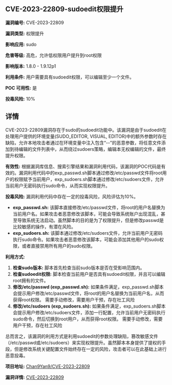 ## CVE-2023-22809-sudoedit权限提升

**漏洞编号:** CVE-2023-22809

**漏洞类型:** 权限提升

**影响应用:** sudo

**危害等级:** 高危，允许低权限用户提升到root权限

**影响版本:** 1.8.0 - 1.9.12p1

**利用条件:** 用户需要具有sudoedit权限，可以编辑至少一个文件。

**POC 可用性:** 是

**投毒风险:** 10%

## 详情

CVE-2023-22809漏洞存在于sudo的sudoedit功能中。该漏洞是由于sudoedit在处理用户提供的环境变量(SUDO_EDITOR, VISUAL, EDITOR)中的额外参数时存在缺陷，允许本地攻击者通过在环境变量中注入包含“--”的恶意参数，将任意文件添加到待编辑的文件列表中，从而绕过sudoers策略，编辑本无权编辑的文件，最终提升权限。

**有效性:** 根据漏洞库信息、搜索引擎结果和漏洞利用代码，该漏洞的POC代码是有效的。漏洞利用代码中的exp_passwd.sh脚本通过修改/etc/passwd文件将root用户的权限赋予当前用户，exp_sudoers.sh脚本通过修改/etc/sudoers文件，允许当前用户无密码执行sudo命令，从而实现权限提升。

**投毒风险:** 漏洞利用代码中存在一定的投毒风险，风险评估为10%。

*   **exp_passwd.sh:** 该脚本直接修改/etc/passwd文件，将root的用户名替换为当前用户名。如果攻击者恶意修改该脚本，可能会导致系统账户出现混乱，甚至导致系统无法启动。虽然脚本的目的是为了权限提升，但是修改passwd是比较敏感的操作，有潜在风险。
*   **exp_sudoers.sh:** 该脚本通过修改/etc/sudoers文件，允许当前用户无密码执行sudo命令。如果攻击者恶意修改该脚本，可能会添加其他用户的sudo权限，或者直接禁用所有用户的sudo权限。

**利用方式:**

1.  **检查sudo版本:** 脚本首先检查当前sudo版本是否在受影响范围内。
2.  **检查sudoedit权限:** 脚本检查当前用户是否具有sudoedit权限，并且可以编辑root拥有的文件。
3.  **修改/etc/passwd (exp_passwd.sh):**  如果条件满足，exp_passwd.sh脚本会提示用户修改/etc/passwd文件，将root的用户名替换为当前用户名，从而获得root权限。 需要手动修改，需要用户干预，存在社工风险
4.  **修改/etc/sudoers (exp_sudoers.sh):** 如果条件满足，exp_sudoers.sh脚本会提示用户修改/etc/sudoers文件，添加一行配置，允许当前用户无密码执行sudo命令，然后切换到root用户，从而获得root权限。 需要手动修改，需要用户干预，存在社工风险

总而言之，该漏洞的利用方式是利用sudoedit的参数处理缺陷，篡改敏感文件（/etc/passwd或/etc/sudoers）来实现权限提升。虽然脚本本身提供了提权的手段，但是修改系统关键配置文件始终存在一定的风险，攻击者可以在此基础上进行恶意投毒。

**项目地址:** [Chan9Yan9/CVE-2023-22809](https://github.com/Chan9Yan9/CVE-2023-22809)

**漏洞详情:** [CVE-2023-22809](https://nvd.nist.gov/vuln/detail/CVE-2023-22809)
